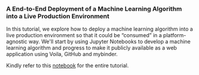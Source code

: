 ### A End-to-End Deployment of a Machine Learning Algorithm into a Live Production Environment

In this tutorial, we explore how to deploy a machine learning algorithm into a live production environment so that it could be “consumed” in a platform-agnostic way.  We'll start by using Jupyter Notebooks to develop a machine learning algorithm and progress to make it publicly available as a web application using Voila, GitHub and mybinder.

Kindly refer to this [notebook](https://github.com/hakngrow/drug_classification/blob/main/end-to-end_deployment_of_ml_algorithm_into_live.ipynb) for the entire tutorial.
